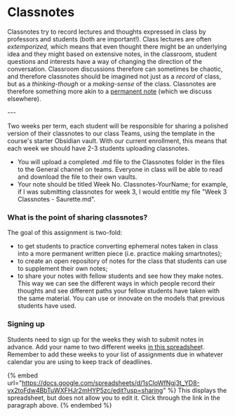 # Classnotes

Classnotes try to record lectures and thoughts expressed in class by professors and students (both are important!). Class lectures are often _extemporized,_ which means that even thought there might be an underlying idea and they might based on extensive notes, in the classroom, student questions and interests have a way of changing the direction of the conversation. Classroom discussions therefore can sometimes be chaotic, and therefore classnotes should be imagined not just as a _record_ of class, but as a _thinking-though_ or a _making-sense_ of the class. Classnotes are therefore something more akin to a [permanent note](../obsidian-notes/permanent-notes.md) (which we discuss elsewhere).&#x20;

\---

Two weeks per term, each student will be responsible for sharing a polished version of their classnotes to our class Teams, using the template in the course's starter Obsidian vault. With our current enrollment, this means that each week we should have 2-3 students uploading classnotes.

* You will upload a completed .md file to the Classnotes folder in the files to the General channel on teams. Everyone in class will be able to read and download the file to their own vaults.
* Your note should be titled Week No. Classnotes-YourName; for example, if I was submitting classnotes for week 3, I would entitle my file "Week 3 Classnotes - Saurette.md".

### What is the point of sharing classnotes?

The goal of this assignment is two-fold:&#x20;

* to get students to practice converting ephemeral notes taken in class into a more permanent written piece (i.e. practice making smartnotes);
* to create an open repository of notes for the class that students can use to supplement their own notes;
* to share your notes with fellow students and see how they make notes. This way we can see the different ways in which people record their thoughts and see different paths your fellow students have taken with the same material. You can use or innovate on the models that previous students have used.

### Signing up

Students need to sign up for the weeks they wish to submit notes in advance. Add your name to two different weeks [in this spreadshee](https://docs.google.com/spreadsheets/d/1sCloWfNgj3t\_YD8-vx2toFdw4BbTuWXFHJr2mHYP5zc/edit?usp=sharing)t. Remember to add these weeks to your list of assignments due in whatever calendar you are using to keep track of deadlines.&#x20;

{% embed url="https://docs.google.com/spreadsheets/d/1sCloWfNgj3t_YD8-vx2toFdw4BbTuWXFHJr2mHYP5zc/edit?usp=sharing" %}
This displays the spreadsheet, but does not allow you to edit it. Click through the link in the paragraph above.&#x20;
{% endembed %}

&#x20;
